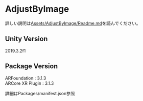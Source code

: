 # AdjustByImage

詳しい説明は[Assets/AdjustByImage/Readme.md](https://github.com/yusuke-ota/AdjustByImage/blob/master/Assets/AdjustByImage/Readme.md)を読んでください。

## Unity Version

2019.3.2f1

## Package Version

ARFoundation : 3.1.3  
ARCore XR Plugin : 3.1.3

詳細はPackages/manifest.json参照
